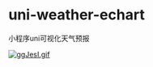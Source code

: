 # uni-weather-echart
小程序uni可视化天气预报


[![ggJesI.gif](https://z3.ax1x.com/2021/05/16/ggJesI.gif)](https://imgtu.com/i/ggJesI)
